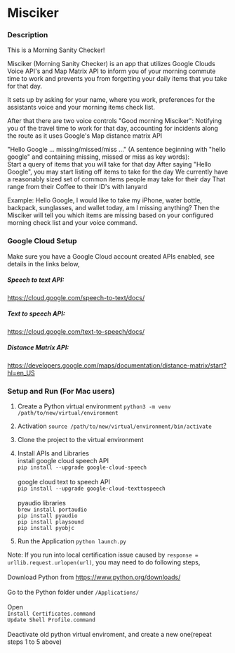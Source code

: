 # Misciker

### Description
This is a Morning Sanity Checker!

Misciker (Morning Sanity Checker) is an app that utilizes Google Clouds Voice API's and Map Matrix API 
to inform you of your morning commute time to work and prevents you from forgetting
your daily items that you take for that day. 

It sets up by asking for your name, where you work, preferences for the assistants voice and your morning items check list.

After that there are two voice controls
"Good morning Misciker": Notifying you of the travel time to work for that day, accounting for incidents along the route
as it uses Google's Map distance matrix API 

"Hello Google ... missing/missed/miss ..." (A sentence beginning with "hello google" and containing missing, missed or miss as key words):  
Start a query of items that you will take for that day
After saying "Hello Google", you may start listing off items to take for the day
We currently have a reasonably sized set of common items people may take for their day
That range from their Coffee to their ID's with lanyard 

Example:
Hello Google, I would like to take my iPhone, water bottle, backpack, sunglasses, and wallet today, am I missing anything?
Then the Misciker will tell you which items are missing based on your configured morning check list and your voice command.

### Google Cloud Setup
Make sure you have a Google Cloud account created APIs enabled, see details in the links below,<br/>

##### Speech to text API:
https://cloud.google.com/speech-to-text/docs/

##### Text to speech API:
https://cloud.google.com/text-to-speech/docs/

##### Distance Matrix API:
https://developers.google.com/maps/documentation/distance-matrix/start?hl=en_US


### Setup and Run (For Mac users)
1. Create a Python virtual environment
`python3 -m venv /path/to/new/virtual/environment`

2. Activation
`source /path/to/new/virtual/environment/bin/activate`

3. Clone the project to the virtual environment

4. Install APIs and Libraries<br/>
install google cloud speech API<br/>
`pip install --upgrade google-cloud-speech`<br/><br/>
google cloud text to speech API<br/>
`pip install --upgrade google-cloud-texttospeech`<br/><br/>
pyaudio libraries<br/>
`brew install portaudio`<br/>
`pip install pyaudio`<br/>
`pip install playsound`<br/>
`pip install pyobjc`<br/>

5. Run the Application
`python launch.py`<br/>

Note: If you run into local certification issue caused by `response = urllib.request.urlopen(url)`, you may need to do following steps,<br/><br/>
Download Python from https://www.python.org/downloads/ <br/><br/>
Go to the Python folder under `/Applications/`<br/><br/>
Open <br/>
`Install Certificates.command`<br/>
`Update Shell Profile.command`<br/><br/>
Deactivate old python virtual enviroment, and create a new one(repeat steps 1 to 5 above)

